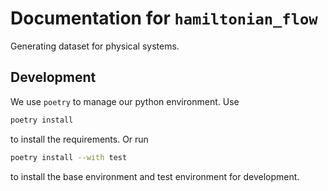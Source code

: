 # Documentation for `hamiltonian_flow`

Generating dataset for physical systems.

## Development

We use `poetry` to manage our python environment. Use

```sh
poetry install
```

to install the requirements. Or run

```sh
poetry install --with test
```

to install the base environment and test environment for development.
